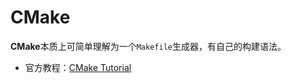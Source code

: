 # CMake

**CMake**本质上可简单理解为一个`Makefile`生成器，有自己的构建语法。

- 官方教程：[CMake Tutorial](https://cmake.org/cmake/help/v3.22/guide/tutorial/index.html)
